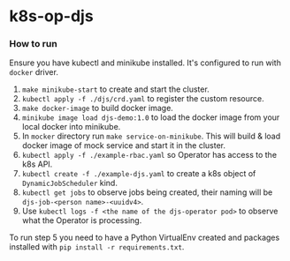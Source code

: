 # k8s-op-djs

### How to run

Ensure you have kubectl and minikube installed. It's configured to run with `docker` driver.

1. `make minikube-start` to create and start the cluster.
2. `kubectl apply -f ./djs/crd.yaml` to register the custom resource.
3. `make docker-image` to build docker image.
4. `minikube image load djs-demo:1.0` to load the docker image from your local docker into minikube.
5. In `mocker` directory run `make service-on-minikube`. This will build & load docker image of mock service and start it in the cluster.
6. `kubectl apply -f ./example-rbac.yaml` so Operator has access to the k8s API.
7. `kubectl create -f ./example-djs.yaml` to create a k8s object of `DynamicJobScheduler` kind.
8. `kubectl get jobs` to observe jobs being created, their naming will be `djs-job-<person name>-<uuidv4>`.
9. Use `kubectl logs -f <the name of the djs-operator pod>` to observe what the Operator is processing.

To run step 5 you need to have a Python VirtualEnv created and packages installed with `pip install -r requirements.txt`.
